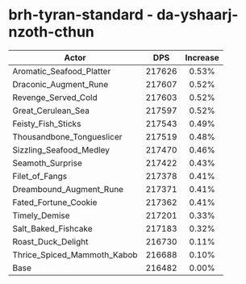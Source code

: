 # brh-tyran-standard - da-yshaarj-nzoth-cthun
| Actor | DPS | Increase |
|---|:---:|:---:|
|Aromatic_Seafood_Platter|217626|0.53%|
|Draconic_Augment_Rune|217607|0.52%|
|Revenge_Served_Cold|217603|0.52%|
|Great_Cerulean_Sea|217597|0.52%|
|Feisty_Fish_Sticks|217543|0.49%|
|Thousandbone_Tongueslicer|217519|0.48%|
|Sizzling_Seafood_Medley|217470|0.46%|
|Seamoth_Surprise|217422|0.43%|
|Filet_of_Fangs|217378|0.41%|
|Dreambound_Augment_Rune|217371|0.41%|
|Fated_Fortune_Cookie|217362|0.41%|
|Timely_Demise|217201|0.33%|
|Salt_Baked_Fishcake|217183|0.32%|
|Roast_Duck_Delight|216730|0.11%|
|Thrice_Spiced_Mammoth_Kabob|216688|0.10%|
|Base|216482|0.00%|
